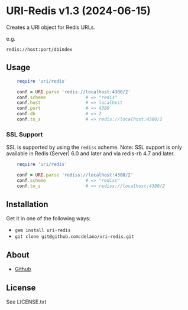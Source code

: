 # URI-Redis v1.3 (2024-06-15)

Creates a URI object for Redis URLs.

e.g.

    redis://host:port/dbindex

## Usage

```ruby
    require 'uri/redis'

    conf = URI.parse 'redis://localhost:4380/2'
    conf.scheme               # => "redis"
    conf.host                 # => localhost
    conf.port                 # => 4380
    conf.db                   # => 2
    conf.to_s                 # => redis://localhost:4380/2
```

### SSL Support

SSL is supported by using the `rediss` scheme. Note: SSL support is only available in Redis (Server) 6.0 and later and via redis-rb 4.7 and later.

```ruby
    require 'uri/redis'

    conf = URI.parse 'rediss://localhost:4380/2'
    conf.scheme               # => "rediss"
    conf.to_s                 # => rediss://localhost:4380/2
```


## Installation

Get it in one of the following ways:

* `gem install uri-redis`
* `git clone git@github.com:delano/uri-redis.git`


## About

* [Github](https://github.com/delano/uri-redis)


## License

See LICENSE.txt
